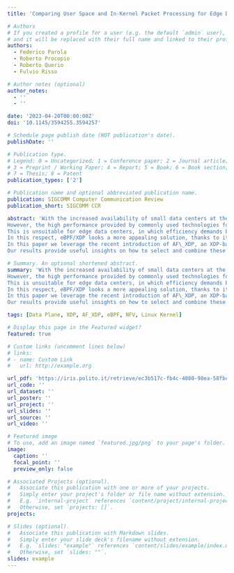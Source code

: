 ```yaml
---
title: 'Comparing User Space and In-Kernel Packet Processing for Edge Data Centers'

# Authors
# If you created a profile for a user (e.g. the default `admin` user), write the username (folder name) here
# and it will be replaced with their full name and linked to their profile.
authors:
  - Federico Parola
  - Roberto Procopio
  - Roberto Querio
  - Fulvio Risso

# Author notes (optional)
author_notes:
  - ''
  - ''

date: '2023-04-20T00:00:00Z'
doi: '10.1145/3594255.3594257'

# Schedule page publish date (NOT publication's date).
publishDate: ''

# Publication type.
# Legend: 0 = Uncategorized; 1 = Conference paper; 2 = Journal article;
# 3 = Preprint / Working Paper; 4 = Report; 5 = Book; 6 = Book section;
# 7 = Thesis; 8 = Patent
publication_types: ['2']

# Publication name and optional abbreviated publication name.
publication: SIGCOMM Computer Communication Review
publication_short: SIGCOMM CCR

abstract: 'With the increased availability of small data centers at the edge of the network, telecommunication operators are massively moving their network functions in the above computing facilities.
However, the high performance provided by commonly used technologies for data plane processing such as DPDK, based on kernel-bypass primitives, comes at the cost of rigid resource partitioning.
This is unsuitable for edge data centers, in which efficiency demands both general-purpose applications and data-plane telco workloads to be executed on the same (shared) physical machines.
In this respect, eBPF/XDP looks a more appealing solution, thanks to its capability to process packets in the kernel, achieving a higher level of integration with non-data plane applications albeit with lower performance than DPDK.
In this paper we leverage the recent introduction of AF\_XDP, an XDP-based technology that allows to efficiently steer packets in user space, to provide a thorough comparison of user space vs in-kernel packet processing in typical scenarios of a data center at the edge of the network.
Our results provide useful insights on how to select and combine these technologies in order to improve overall throughput and optimize resource usage.'

# Summary. An optional shortened abstract.
summary: 'With the increased availability of small data centers at the edge of the network, telecommunication operators are massively moving their network functions in the above computing facilities.
However, the high performance provided by commonly used technologies for data plane processing such as DPDK, based on kernel-bypass primitives, comes at the cost of rigid resource partitioning.
This is unsuitable for edge data centers, in which efficiency demands both general-purpose applications and data-plane telco workloads to be executed on the same (shared) physical machines.
In this respect, eBPF/XDP looks a more appealing solution, thanks to its capability to process packets in the kernel, achieving a higher level of integration with non-data plane applications albeit with lower performance than DPDK.
In this paper we leverage the recent introduction of AF\_XDP, an XDP-based technology that allows to efficiently steer packets in user space, to provide a thorough comparison of user space vs in-kernel packet processing in typical scenarios of a data center at the edge of the network.
Our results provide useful insights on how to select and combine these technologies in order to improve overall throughput and optimize resource usage.'

tags: [Data Plane, XDP, AF_XDP, eBPF, NFV, Linux Kernel]

# Display this page in the Featured widget?
featured: true

# Custom links (uncomment lines below)
# links:
# - name: Custom Link
#   url: http://example.org

url_pdf: 'https://iris.polito.it/retrieve/ec3b517c-fb4c-4080-98ea-58fbc03f0030/author_Comparing%20User%20Space%20and%20In%20Kernel%20Packet%20Processing%20for%20Edge%20Data%20Centers.pdf'
url_code: ''
url_dataset: ''
url_poster: ''
url_project: ''
url_slides: ''
url_source: ''
url_video: ''

# Featured image
# To use, add an image named `featured.jpg/png` to your page's folder.
image:
  caption: ''
  focal_point: ''
  preview_only: false

# Associated Projects (optional).
#   Associate this publication with one or more of your projects.
#   Simply enter your project's folder or file name without extension.
#   E.g. `internal-project` references `content/project/internal-project/index.md`.
#   Otherwise, set `projects: []`.
projects:

# Slides (optional).
#   Associate this publication with Markdown slides.
#   Simply enter your slide deck's filename without extension.
#   E.g. `slides: "example"` references `content/slides/example/index.md`.
#   Otherwise, set `slides: ""`.
slides: example
---
```

